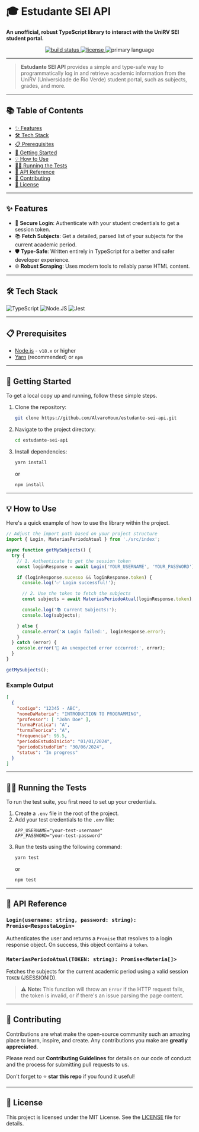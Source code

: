 # 🎓 Estudante SEI API

**An unofficial, robust TypeScript library to interact with the UniRV SEI student portal.**

<p align="center">
  <a href="https://github.com/AlvaroHoux/estudante-sei-api/actions/workflows/ci.yml">
    <img src="https://img.shields.io/github/actions/workflow/status/AlvaroHoux/estudante-sei-api/ci.yml?style=for-the-badge&logo=github&label=Build" alt="build status" />
  </a>
  <a href="https://github.com/AlvaroHoux/estudante-sei-api/blob/main/LICENSE">
    <img src="https://img.shields.io/github/license/AlvaroHoux/estudante-sei-api?style=for-the-badge" alt="license" />
  </a>
   <img src="https://img.shields.io/github/languages/top/AlvaroHoux/estudante-sei-api?style=for-the-badge&logo=typescript" alt="primary language" />
</p>

---

> **Estudante SEI API** provides a simple and type-safe way to programmatically log in and retrieve academic information from the UniRV (Universidade de Rio Verde) student portal, such as subjects, grades, and more.

---

## 📚 Table of Contents

- [✨ Features](#-features)
- [🛠️ Tech Stack](#️-tech-stack)
- [📋 Prerequisites](#-prerequisites)
- [🚀 Getting Started](#-getting-started)
- [💡 How to Use](#-how-to-use)
- [👨‍💻 Running the Tests](#-running-the-tests)
- [📖 API Reference](#-api-reference)
- [🤝 Contributing](#-contributing)
- [📄 License](#-license)

---

## ✨ Features

-   🔐 **Secure Login**: Authenticate with your student credentials to get a session token.
-   📚 **Fetch Subjects**: Get a detailed, parsed list of your subjects for the current academic period.
-   🛡️ **Type-Safe**: Written entirely in TypeScript for a better and safer developer experience.
-   🌐 **Robust Scraping**: Uses modern tools to reliably parse HTML content.

---

## 🛠️ Tech Stack

![TypeScript](https://img.shields.io/badge/typescript-%23007ACC.svg?style=for-the-badge&logo=typescript&logoColor=white)
![Node.JS](https://img.shields.io/badge/node.js-6DA55F?style=for-the-badge&logo=node.js&logoColor=white)
![Jest](https://img.shields.io/badge/-jest-%23C21325?style=for-the-badge&logo=jest&logoColor=white)

---

## 📋 Prerequisites

-   [Node.js](https://nodejs.org/) - `v18.x` or higher
-   [Yarn](https://yarnpkg.com/) (recommended) or `npm`

---

## 🚀 Getting Started

To get a local copy up and running, follow these simple steps.

1.  Clone the repository:
    ```sh
    git clone https://github.com/AlvaroHoux/estudante-sei-api.git
    ```
2.  Navigate to the project directory:
    ```sh
    cd estudante-sei-api
    ```
3.  Install dependencies:
    ```sh
    yarn install
    ```
    or
    ```sh
    npm install
    ```

---

## 💡 How to Use

Here's a quick example of how to use the library within the project.

```typescript
// Adjust the import path based on your project structure
import { Login, MateriasPeriodoAtual } from './src/index'; 

async function getMySubjects() {
  try {
    // 1. Authenticate to get the session token
    const loginResponse = await Login('YOUR_USERNAME', 'YOUR_PASSWORD');

    if (loginResponse.sucesso && loginResponse.token) {
      console.log('✅ Login successful!');

      // 2. Use the token to fetch the subjects
      const subjects = await MateriasPeriodoAtual(loginResponse.token);

      console.log('📚 Current Subjects:');
      console.log(subjects);

    } else {
      console.error('❌ Login failed:', loginResponse.error);
    }
  } catch (error) {
    console.error('🚨 An unexpected error occurred:', error);
  }
}

getMySubjects();
```

### Example Output
```json
[
  {
    "codigo": "12345 - ABC",
    "nomeDaMateria": "INTRODUCTION TO PROGRAMMING",
    "professor": [ "John Doe" ],
    "turmaPratica": "A",
    "turmaTeorica": "A",
    "frequencia": 95.5,
    "periodoEstudoInicio": "01/01/2024",
    "periodoEstudoFim": "30/06/2024",
    "status": "In progress"
  }
]
```

---

## 👨‍💻 Running the Tests

To run the test suite, you first need to set up your credentials.

1.  Create a `.env` file in the root of the project.
2.  Add your test credentials to the `.env` file:
    ```env
    APP_USERNAME="your-test-username"
    APP_PASSWORD="your-test-password"
    ```
3.  Run the tests using the following command:
    ```sh
    yarn test
    ```
    or
    ```sh
    npm test
    ```

---

## 📖 API Reference

### `Login(username: string, password: string): Promise<RespostaLogin>`
Authenticates the user and returns a `Promise` that resolves to a login response object. On success, this object contains a `token`.

### `MateriasPeriodoAtual(TOKEN: string): Promise<Materia[]>`
Fetches the subjects for the current academic period using a valid session `TOKEN` (JSESSIONID).

> ⚠️ **Note:** This function will throw an `Error` if the HTTP request fails, the token is invalid, or if there's an issue parsing the page content.

---

## 🤝 Contributing

Contributions are what make the open-source community such an amazing place to learn, inspire, and create. Any contributions you make are **greatly appreciated**.

Please read our **Contributing Guidelines** for details on our code of conduct and the process for submitting pull requests to us.

Don't forget to ⭐ **star this repo** if you found it useful!

---

## 📄 License

This project is licensed under the MIT License. See the [LICENSE](https://github.com/AlvaroHoux/estudante-sei-api/blob/main/LICENSE) file for details.